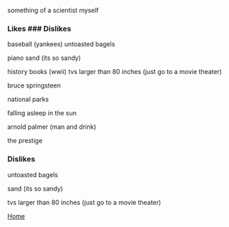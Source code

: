 something of a scientist myself

### Likes                                  ### Dislikes

baseball (yankees)                         untoasted bagels

piano                                      sand (its so sandy)

history books (wwii)                       tvs larger than 80 inches (just go to a movie theater)

bruce springsteen

national parks 

falling asleep in the sun

arnold palmer (man and drink)

the prestige

### Dislikes

untoasted bagels

sand (its so sandy)

tvs larger than 80 inches (just go to a movie theater)





[Home](./)
